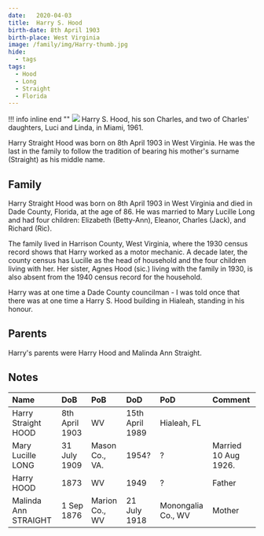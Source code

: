 ```yaml
---
date:   2020-04-03
title:  Harry S. Hood
birth-date: 8th April 1903
birth-place: West Virginia
image: /family/img/Harry-thumb.jpg
hide:
  - tags
tags:
  - Hood
  - Long
  - Straight
  - Florida
---
```

!!! info inline end ""
    ![](/family/img/Harry-61-2.jpg)
    Harry S. Hood, his son Charles, and two of Charles' daughters, Luci and Linda, in Miami, 1961.
    
Harry Straight Hood was born on 8th April 1903 in West Virginia. He was the last in the family to follow the tradition of bearing his mother's surname (Straight) as his middle name.

## Family
Harry Straight Hood was born on 8th April 1903 in West Virginia and died in Dade County, Florida, at the age of 86. He was married to Mary Lucille Long and had four children: Elizabeth (Betty-Ann), Eleanor, Charles (Jack), and Richard (Ric). 

The family lived in Harrison County, West Virginia, where the 1930 census record shows that Harry worked as a motor mechanic. A decade later, the county census has Lucille as the head of household and the four children living with her. Her sister, Agnes Hood (sic.) living with the family in 1930, is also absent from the 1940 census record for the household.

<!-- His wife was killed in a fire that broke out in a Pan-Am aircraft - she had escaped, but returned to rescue her friend who was still inside the fuselage. Harry married again, Irma. -->

Harry was at one time a Dade County councilman - I was told once that there was at one time a Harry S. Hood building in Hialeah, standing in his honour. 

## Parents
Harry's parents were Harry Hood and Malinda Ann Straight.

## Notes

Name|DoB|PoB|DoD|PoD|Comment
:---|:--|:--|:--|:--|:--
Harry Straight HOOD|8th April 1903|WV|15th April 1989|Hialeah, FL
Mary Lucille LONG|31 July 1909|Mason Co., VA.|1954?|?|Married 10 Aug 1926.
Harry HOOD|1873|WV|1949|?|Father
Malinda Ann STRAIGHT|1 Sep 1876|Marion Co., WV|21 July 1918|Monongalia Co., WV|Mother
